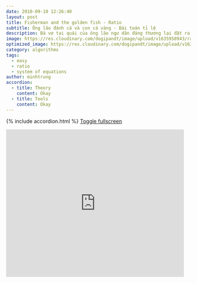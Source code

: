 ```yaml
---
date: 2010-09-10 12:26:40
layout: post
title: Fisherman and the golden fish - Ratio
subtitle: Ông lão đánh cá và con cá vàng - Bài toán tỉ lệ
description: Bà vợ tai quái của ông lão ngư dân đáng thương lại đặt ra những yêu cầu khó chịu. Hãy giúp ông lão nhé!
image: https://res.cloudinary.com/dogipandt/image/upload/v1635958943/ratio_izvaky.png
optimized_image: https://res.cloudinary.com/dogipandt/image/upload/v1635958943/ratio_izvaky.png
category: algorithms
tags:
  - easy
  - ratio
  - system of equations
author: minhtrung
accordion:
  - title: Theory
    content: Okay
  - title: Tools
    content: Okay
---
```

{% include accordion.html %}
<a href= "https://scratch.mit.edu/projects/575171861/fullscreen/">Toggle fullscreen </a>
<iframe src="https://scratch.mit.edu/projects/575171861/embed" allowtransparency="true" width="485" height="402" frameborder="0" scrolling="no" allowfullscreen></iframe>
